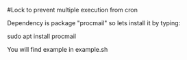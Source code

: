 #Lock to prevent multiple execution from cron

Dependency is package "procmail" so lets install it by typing:

sudo apt install procmail


You will find example in example.sh
